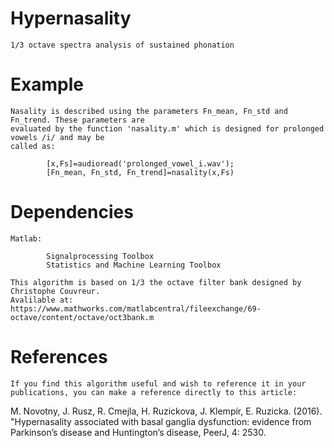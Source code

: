 # Hypernasality
	1/3 octave spectra analysis of sustained phonation

# Example
	Nasality is described using the parameters Fn_mean, Fn_std and Fn_trend. These parameters are 
	evaluated by the function 'nasality.m' which is designed for prolonged vowels /i/ and may be 
	called as:

			[x,Fs]=audioread('prolonged_vowel_i.wav');
			[Fn_mean, Fn_std, Fn_trend]=nasality(x,Fs)

# Dependencies

	Matlab:

			Signalprocessing Toolbox
			Statistics and Machine Learning Toolbox

	This algorithm is based on 1/3 the octave filter bank designed by Christophe Couvreur.
	Avalilable at: https://www.mathworks.com/matlabcentral/fileexchange/69-octave/content/octave/oct3bank.m

# References
	If you find this algorithm useful and wish to reference it in your publications, you can make a reference directly to this article: 
M. Novotny, J. Rusz, R. Cmejla, H. Ruzickova, J. Klempír, E. Ruzicka. (2016). "Hypernasality associated with basal ganglia dysfunction: evidence from Parkinson’s disease and Huntington’s disease, PeerJ, 4: 2530. 
